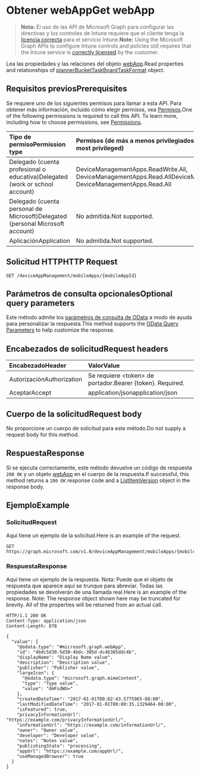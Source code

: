 # <a name="get-webapp"></a><span data-ttu-id="18d83-101">Obtener webApp</span><span class="sxs-lookup"><span data-stu-id="18d83-101">Get webApp</span></span>

> <span data-ttu-id="18d83-102">**Nota:** El uso de las API de Microsoft Graph para configurar las directivas y los controles de Intune requiere que el cliente tenga la [licencia correcta](https://go.microsoft.com/fwlink/?linkid=839381) para el servicio Intune.</span><span class="sxs-lookup"><span data-stu-id="18d83-102">**Note:** Using the Microsoft Graph APIs to configure Intune controls and policies still requires that the Intune service is [correctly licensed](https://go.microsoft.com/fwlink/?linkid=839381) by the customer.</span></span>

<span data-ttu-id="18d83-103">Lea las propiedades y las relaciones del objeto [webApp](../resources/intune_apps_webapp.md).</span><span class="sxs-lookup"><span data-stu-id="18d83-103">Read properties and relationships of [plannerBucketTaskBoardTaskFormat](../resources/intune_apps_webapp.md) object.</span></span>
## <a name="prerequisites"></a><span data-ttu-id="18d83-104">Requisitos previos</span><span class="sxs-lookup"><span data-stu-id="18d83-104">Prerequisites</span></span>
<span data-ttu-id="18d83-p101">Se requiere uno de los siguientes permisos para llamar a esta API. Para obtener más información, incluido cómo elegir permisos, vea [Permisos](../../../concepts/permissions_reference.md).</span><span class="sxs-lookup"><span data-stu-id="18d83-p101">One of the following permissions is required to call this API. To learn more, including how to choose permissions, see [Permissions](../../../concepts/permissions_reference.md).</span></span>

|<span data-ttu-id="18d83-107">Tipo de permiso</span><span class="sxs-lookup"><span data-stu-id="18d83-107">Permission type</span></span>|<span data-ttu-id="18d83-108">Permisos (de más a menos privilegiados)</span><span class="sxs-lookup"><span data-stu-id="18d83-108">Permissions (from least to most privileged)</span></span>|
|:---|:---|
|<span data-ttu-id="18d83-109">Delegado (cuenta profesional o educativa)</span><span class="sxs-lookup"><span data-stu-id="18d83-109">Delegated (work or school account)</span></span>|<span data-ttu-id="18d83-110">DeviceManagementApps.ReadWrite.All, DeviceManagementApps.Read.All</span><span class="sxs-lookup"><span data-stu-id="18d83-110">DeviceManagementApps.ReadWrite.All, DeviceManagementApps.Read.All</span></span>|
|<span data-ttu-id="18d83-111">Delegado (cuenta personal de Microsoft)</span><span class="sxs-lookup"><span data-stu-id="18d83-111">Delegated (personal Microsoft account)</span></span>|<span data-ttu-id="18d83-112">No admitida.</span><span class="sxs-lookup"><span data-stu-id="18d83-112">Not supported.</span></span>|
|<span data-ttu-id="18d83-113">Aplicación</span><span class="sxs-lookup"><span data-stu-id="18d83-113">Application</span></span>|<span data-ttu-id="18d83-114">No admitida.</span><span class="sxs-lookup"><span data-stu-id="18d83-114">Not supported.</span></span>|

## <a name="http-request"></a><span data-ttu-id="18d83-115">Solicitud HTTP</span><span class="sxs-lookup"><span data-stu-id="18d83-115">HTTP Request</span></span>
<!-- {
  "blockType": "ignored"
}
-->
``` http
GET /deviceAppManagement/mobileApps/{mobileAppId}
```

## <a name="optional-query-parameters"></a><span data-ttu-id="18d83-116">Parámetros de consulta opcionales</span><span class="sxs-lookup"><span data-stu-id="18d83-116">Optional query parameters</span></span>
<span data-ttu-id="18d83-117">Este método admite los [parámetros de consulta de OData](https://developer.microsoft.com/es-ES/graph/docs/overview/query_parameters) a modo de ayuda para personalizar la respuesta.</span><span class="sxs-lookup"><span data-stu-id="18d83-117">This method supports the [OData Query Parameters](https://developer.microsoft.com/es-ES/graph/docs/overview/query_parameters) to help customize the response.</span></span>
## <a name="request-headers"></a><span data-ttu-id="18d83-118">Encabezados de solicitud</span><span class="sxs-lookup"><span data-stu-id="18d83-118">Request headers</span></span>
|<span data-ttu-id="18d83-119">Encabezado</span><span class="sxs-lookup"><span data-stu-id="18d83-119">Header</span></span>|<span data-ttu-id="18d83-120">Valor</span><span class="sxs-lookup"><span data-stu-id="18d83-120">Value</span></span>|
|:---|:---|
|<span data-ttu-id="18d83-121">Autorización</span><span class="sxs-lookup"><span data-stu-id="18d83-121">Authorization</span></span>|<span data-ttu-id="18d83-122">Se requiere &lt;token&gt; de portador.</span><span class="sxs-lookup"><span data-stu-id="18d83-122">Bearer {token}. Required.</span></span>|
|<span data-ttu-id="18d83-123">Aceptar</span><span class="sxs-lookup"><span data-stu-id="18d83-123">Accept</span></span>|<span data-ttu-id="18d83-124">application/json</span><span class="sxs-lookup"><span data-stu-id="18d83-124">application/json</span></span>|

## <a name="request-body"></a><span data-ttu-id="18d83-125">Cuerpo de la solicitud</span><span class="sxs-lookup"><span data-stu-id="18d83-125">Request body</span></span>
<span data-ttu-id="18d83-126">No proporcione un cuerpo de solicitud para este método.</span><span class="sxs-lookup"><span data-stu-id="18d83-126">Do not supply a request body for this method.</span></span>

## <a name="response"></a><span data-ttu-id="18d83-127">Respuesta</span><span class="sxs-lookup"><span data-stu-id="18d83-127">Response</span></span>
<span data-ttu-id="18d83-128">Si se ejecuta correctamente, este método devuelve un código de respuesta `200 OK` y un objeto [webApp](../resources/intune_apps_webapp.md) en el cuerpo de la respuesta.</span><span class="sxs-lookup"><span data-stu-id="18d83-128">If successful, this method returns a `200 OK` response code and a [ListItemVersion](../resources/intune_apps_webapp.md) object in the response body.</span></span>

## <a name="example"></a><span data-ttu-id="18d83-129">Ejemplo</span><span class="sxs-lookup"><span data-stu-id="18d83-129">Example</span></span>
### <a name="request"></a><span data-ttu-id="18d83-130">Solicitud</span><span class="sxs-lookup"><span data-stu-id="18d83-130">Request</span></span>
<span data-ttu-id="18d83-131">Aquí tiene un ejemplo de la solicitud.</span><span class="sxs-lookup"><span data-stu-id="18d83-131">Here is an example of the request.</span></span>
``` http
GET https://graph.microsoft.com/v1.0/deviceAppManagement/mobileApps/{mobileAppId}
```

### <a name="response"></a><span data-ttu-id="18d83-132">Respuesta</span><span class="sxs-lookup"><span data-stu-id="18d83-132">Response</span></span>
<span data-ttu-id="18d83-p102">Aquí tiene un ejemplo de la respuesta. Nota: Puede que el objeto de respuesta que aparece aquí se trunque para abreviar. Todas las propiedades se devolverán de una llamada real.</span><span class="sxs-lookup"><span data-stu-id="18d83-p102">Here is an example of the response. Note: The response object shown here may be truncated for brevity. All of the properties will be returned from an actual call.</span></span>
``` http
HTTP/1.1 200 OK
Content-Type: application/json
Content-Length: 878

{
  "value": {
    "@odata.type": "#microsoft.graph.webApp",
    "id": "4bdc5d30-5d30-4bdc-305d-dc4b305ddc4b",
    "displayName": "Display Name value",
    "description": "Description value",
    "publisher": "Publisher value",
    "largeIcon": {
      "@odata.type": "microsoft.graph.mimeContent",
      "type": "Type value",
      "value": "dmFsdWU="
    },
    "createdDateTime": "2017-01-01T00:02:43.5775965-08:00",
    "lastModifiedDateTime": "2017-01-01T00:00:35.1329464-08:00",
    "isFeatured": true,
    "privacyInformationUrl": "https://example.com/privacyInformationUrl/",
    "informationUrl": "https://example.com/informationUrl/",
    "owner": "Owner value",
    "developer": "Developer value",
    "notes": "Notes value",
    "publishingState": "processing",
    "appUrl": "https://example.com/appUrl/",
    "useManagedBrowser": true
  }
}
```



